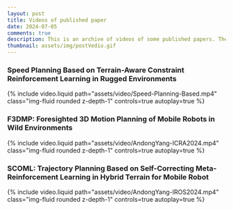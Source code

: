 ```yaml
---
layout: post
title: Videos of published paper
date: 2024-07-05
comments: true
description: This is an archive of videos of some published papers. The video archive will be continuously updated.
thumbnail: assets/img/postVedio.gif
---
```



### Speed Planning Based on Terrain-Aware Constraint Reinforcement Learning in Rugged Environments

<div class="row mt-3">
    <div class="col-sm mt-3 mt-md-0">
        {% include video.liquid path="assets/video/Speed-Planning-Based.mp4" class="img-fluid rounded z-depth-1" controls=true autoplay=true %}
    </div>
</div>


### F3DMP: Foresighted 3D Motion Planning of Mobile Robots in Wild Environments

<div class="row mt-3">
    <div class="col-sm mt-3 mt-md-0">
        {% include video.liquid path="assets/video/AndongYang-ICRA2024.mp4" class="img-fluid rounded z-depth-1" controls=true autoplay=true %}
    </div>
</div>


### SCOML: Trajectory Planning Based on Self-Correcting Meta-Reinforcement Learning in Hybrid Terrain for Mobile Robot

<div class="row mt-3">
    <div class="col-sm mt-3 mt-md-0">
        {% include video.liquid path="assets/video/AndongYang-IROS2024.mp4" class="img-fluid rounded z-depth-1" controls=true autoplay=true %}
    </div>
</div>


